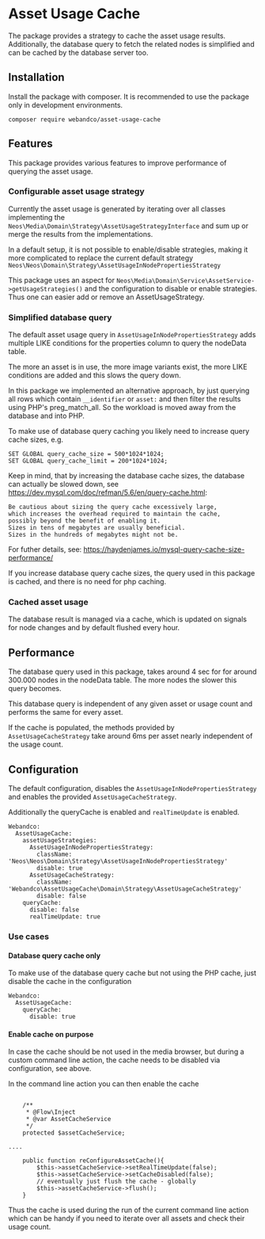 # Asset Usage Cache

The package provides a strategy to cache the asset usage results.
Additionally, the database query to fetch the related nodes is simplified
and can be cached by the database server too.

## Installation

Install the package with composer. It is recommended to use the package only in development environments.

```
composer require webandco/asset-usage-cache
```

## Features

This package provides various features to improve performance of querying the asset usage.

### Configurable asset usage strategy

Currently the asset usage is generated by iterating over all classes
implementing the `Neos\Media\Domain\Strategy\AssetUsageStrategyInterface`
and sum up or merge the results from the implementations.

In a default setup, it is not possible to enable/disable strategies, making it
more complicated to replace the current default strategy `Neos\Neos\Domain\Strategy\AssetUsageInNodePropertiesStrategy`

This package uses an aspect for `Neos\Media\Domain\Service\AssetService->getUsageStrategies()`
and the configuration to disable or enable strategies. Thus one can easier add or remove
an AssetUsageStrategy.

### Simplified database query

The default asset usage query in `AssetUsageInNodePropertiesStrategy` adds
multiple LIKE conditions for the properties column to query the nodeData table.

The more an asset is in use, the more image variants exist, the more LIKE conditions
are added and this slows the query down.

In this package we implemented an alternative approach, by just querying all
rows which contain `__identifier` or `asset:` and then filter the results
using PHP's preg_match_all. So the workload is moved away from the database
and into PHP.

To make use of database query caching you likely need to increase query cache sizes, e.g.
```
SET GLOBAL query_cache_size = 500*1024*1024;
SET GLOBAL query_cache_limit = 200*1024*1024;
```

Keep in mind, that by increasing the database
cache sizes, the database can actually be slowed down, see https://dev.mysql.com/doc/refman/5.6/en/query-cache.html:
```
Be cautious about sizing the query cache excessively large,
which increases the overhead required to maintain the cache,
possibly beyond the benefit of enabling it.
Sizes in tens of megabytes are usually beneficial.
Sizes in the hundreds of megabytes might not be. 
```

For futher details, see: https://haydenjames.io/mysql-query-cache-size-performance/

If you increase database query cache sizes, the query used in this package is cached,
and there is no need for php caching.

### Cached asset usage

The database result is managed via a cache, which is updated on signals for node changes
and by default flushed every hour.

## Performance

The database query used in this package, takes around 4 sec for
for around 300.000 nodes in the nodeData table. The more nodes the slower
this query becomes.

This database query is independent of any given asset or usage count and performs
the same for every asset.

If the cache is populated, the methods provided by `AssetUsageCacheStrategy`
take around 6ms per asset nearly independent of the usage count. 

## Configuration

The default configuration, disables the `AssetUsageInNodePropertiesStrategy`
and enables the provided `AssetUsageCacheStrategy`.

Additionally the queryCache is enabled and `realTimeUpdate` is enabled.

```
Webandco:
  AssetUsageCache:
    assetUsageStrategies:
      AssetUsageInNodePropertiesStrategy:
        className: 'Neos\Neos\Domain\Strategy\AssetUsageInNodePropertiesStrategy'
        disable: true
      AssetUsageCacheStrategy:
        className: 'Webandco\AssetUsageCache\Domain\Strategy\AssetUsageCacheStrategy'
        disable: false
    queryCache:
      disable: false
      realTimeUpdate: true
```

### Use cases

#### Database query cache only

To make use of the database query cache but not using the PHP cache, just disable
the cache in the configuration
```
Webandco:
  AssetUsageCache:
    queryCache:
      disable: true
```

#### Enable cache on purpose

In case the cache should be not used in the media browser, but
during a custom command line action, the cache needs to be disabled via configuration,
see above.

In the command line action you can then enable the cache
```

    /**
     * @Flow\Inject
     * @var AssetCacheService
     */
    protected $assetCacheService;

....

    public function reConfigureAssetCache(){
        $this->assetCacheService->setRealTimeUpdate(false);
        $this->assetCacheService->setCacheDisabled(false);
        // eventually just flush the cache - globally
        $this->assetCacheService->flush();
    }
``` 

Thus the cache is used during the run of the current command line action
which can be handy if you need to iterate over all assets and check their usage count.
